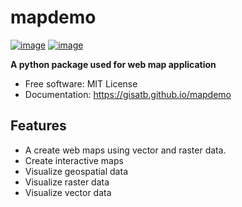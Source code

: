 # mapdemo


[![image](https://img.shields.io/pypi/v/mapdemo.svg)](https://pypi.python.org/pypi/mapdemo)
[![image](https://img.shields.io/conda/vn/conda-forge/mapdemo.svg)](https://anaconda.org/conda-forge/mapdemo)


**A python package used for web map application**


-   Free software: MIT License
-   Documentation: https://gisatb.github.io/mapdemo
    

## Features

-   A create web maps using vector and raster data.
-   Create interactive maps
-   Visualize geospatial data
-   Visualize raster data
-   Visualize vector data
